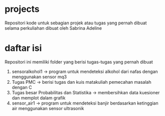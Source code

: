 # projects
Repositori kode untuk sebagian projek atau tugas yang pernah dibuat selama perkuliahan
dibuat oleh Sabrina Adeline

# daftar isi
Repositori ini memiliki folder yang berisi tugas-tugas yang pernah dibuat
1. sensoralkohol1 -> program untuk mendeteksi alkohol dari nafas dengan menggunakan sensor mq3 
2. Tugas PMC -> berisi tugas dan kuis matakuliah pemecahan masalah dengan C
3. Tugas besar Probabilitas dan Statistika -> membersihkan data kuesioner dan memplot dalam grafik
4. sensor_air1 -> program untuk mendeteksi banjir berdasarkan ketinggian air menggunakan sensor ultrasonik
